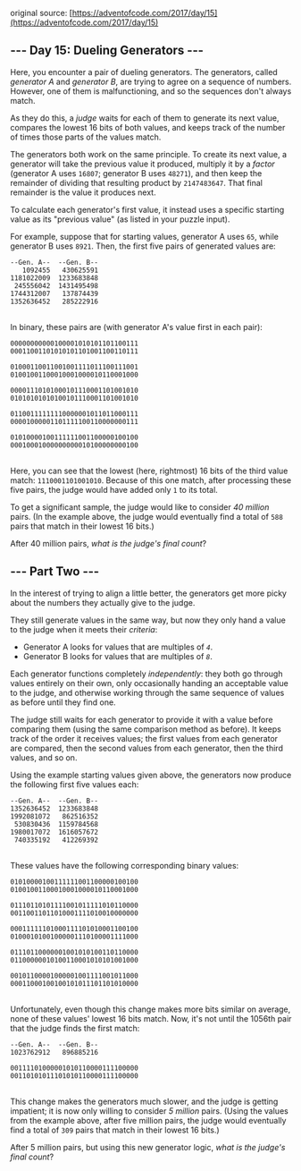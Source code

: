 original source: [https://adventofcode.com/2017/day/15](https://adventofcode.com/2017/day/15)
## --- Day 15: Dueling Generators ---
Here, you encounter a pair of dueling generators. The generators, called <em>generator A</em> and <em>generator B</em>, are trying to agree on a sequence of numbers. However, one of them is malfunctioning, and so the sequences don't always match.

As they do this, a <em>judge</em> waits for each of them to generate its next value, compares the lowest 16 bits of both values, and keeps track of the number of times those parts of the values match.

The generators both work on the same principle. To create its next value, a generator will take the previous value it produced, multiply it by a <em>factor</em> (generator A uses <code>16807</code>; generator B uses <code>48271</code>), and then keep the remainder of dividing that resulting product by <code>2147483647</code>. That final remainder is the value it produces next.

To calculate each generator's first value, it instead uses a specific starting value as its "previous value" (as listed in your puzzle input).

For example, suppose that for starting values, generator A uses <code>65</code>, while generator B uses <code>8921</code>. Then, the first five pairs of generated values are:

<pre>
<code>--Gen. A--  --Gen. B--
   1092455   430625591
1181022009  1233683848
 245556042  1431495498
1744312007   137874439
1352636452   285222916
</code>
</pre>

In binary, these pairs are (with generator A's value first in each pair):

<pre>
<code>00000000000100001010101101100111
00011001101010101101001100110111

01000110011001001111011100111001
01001001100010001000010110001000

00001110101000101110001101001010
01010101010100101110001101001010

01100111111110000001011011000111
00001000001101111100110000000111

01010000100111111001100000100100
00010001000000000010100000000100
</code>
</pre>

Here, you can see that the lowest (here, rightmost) 16 bits of the third value match: <code>1110001101001010</code>. Because of this one match, after processing these five pairs, the judge would have added only <code>1</code> to its total.

To get a significant sample, the judge would like to consider <em>40 million</em> pairs. (In the example above, the judge would eventually find a total of <code>588</code> pairs that match in their lowest 16 bits.)

After 40 million pairs, <em>what is the judge's final count</em>?


## --- Part Two ---
In the interest of trying to align a little better, the generators get more picky about the numbers they actually give to the judge.

They still generate values in the same way, but now they only hand a value to the judge when it meets their <em>criteria</em>:


 - Generator A looks for values that are multiples of <code><em>4</em></code>.
 - Generator B looks for values that are multiples of <code><em>8</em></code>.

Each generator functions completely <em>independently</em>: they both go through values entirely on their own, only occasionally handing an acceptable value to the judge, and otherwise working through the same sequence of values as before until they find one.

The judge still waits for each generator to provide it with a value before comparing them (using the same comparison method as before). It keeps track of the order it receives values; the first values from each generator are compared, then the second values from each generator, then the third values, and so on.

Using the example starting values given above, the generators now produce the following first five values each:

<pre>
<code>--Gen. A--  --Gen. B--
1352636452  1233683848
1992081072   862516352
 530830436  1159784568
1980017072  1616057672
 740335192   412269392
</code>
</pre>

These values have the following corresponding binary values:

<pre>
<code>01010000100111111001100000100100
01001001100010001000010110001000

01110110101111001011111010110000
00110011011010001111010010000000

00011111101000111101010001100100
01000101001000001110100001111000

01110110000001001010100110110000
01100000010100110001010101001000

00101100001000001001111001011000
00011000100100101011101101010000
</code>
</pre>

Unfortunately, even though this change makes more bits similar on average, none of these values' lowest 16 bits match. Now, it's not until the 1056th pair that the judge finds the first match:

<pre>
<code>--Gen. A--  --Gen. B--
1023762912   896885216

00111101000001010110000111100000
00110101011101010110000111100000
</code>
</pre>

This change makes the generators much slower, and the judge is getting impatient; it is now only willing to consider <em>5 million</em> pairs. (Using the values from the example above, after five million pairs, the judge would eventually find a total of <code>309</code> pairs that match in their lowest 16 bits.)

After 5 million pairs, but using this new generator logic, <em>what is the judge's final count</em>?



